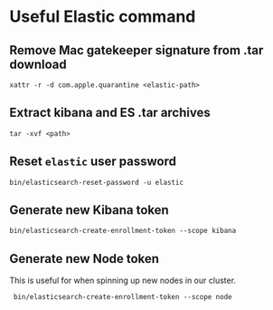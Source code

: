 # Useful Elastic command

## Remove Mac gatekeeper signature from .tar download

```console
xattr -r -d com.apple.quarantine <elastic-path>
```

## Extract kibana and ES .tar archives

```console
tar -xvf <path>
```

## Reset `elastic` user password

```console
bin/elasticsearch-reset-password -u elastic
```

## Generate new Kibana token

```console
bin/elasticsearch-create-enrollment-token --scope kibana
```

## Generate new Node token

This is useful for when spinning up new nodes in our cluster.

```console
 bin/elasticsearch-create-enrollment-token --scope node
```
